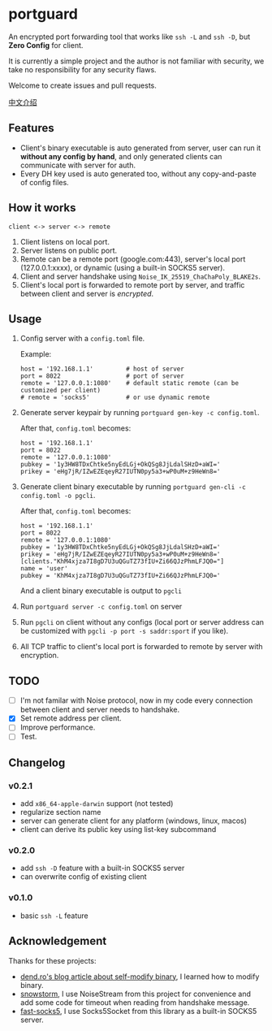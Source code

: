 # portguard

An encrypted port forwarding tool that works like `ssh -L` and `ssh -D`, but **Zero Config** for client.

It is currently a simple project and the author is not familiar with security, we take no responsibility for any security flaws.

Welcome to create issues and pull requests.

[中文介绍](https://github.com/wlh320/portguard/blob/master/README_zh.md)

## Features

- Client's binary executable is auto generated from server, user can run it **without any config by hand**, and only generated clients can communicate with server for auth.
- Every DH key used is auto generated too, without any copy-and-paste of config files.

## How it works

```
client <-> server <-> remote
```

1. Client listens on local port.
2. Server listens on public port.
3. Remote can be a remote port (google.com:443), server's local port (127.0.0.1:xxxx), or dynamic (using a built-in SOCKS5 server).
4. Client and server handshake using `Noise_IK_25519_ChaChaPoly_BLAKE2s`.
5. Client's local port is forwarded to remote port by server, and traffic between client and server is *encrypted*.

## Usage

1. Config server with a `config.toml` file.

	Example:
	```
	host = '192.168.1.1'         # host of server
	port = 8022                  # port of server
	remote = '127.0.0.1:1080'    # default static remote (can be customized per client)
	# remote = 'socks5'          # or use dynamic remote
	```

2. Generate server keypair by running `portguard gen-key -c config.toml`.

	After that, `config.toml` becomes:
	```
	host = '192.168.1.1'
	port = 8022
	remote = '127.0.0.1:1080'
	pubkey = '1y3HW8TDxChtke5nyEdLGj+OkQSg8JjLdalSHzD+aWI='
	prikey = 'eHg7jR/IZwEZEqeyR27IUTN0py5a3+wP0uM+z9HeWn8='
	```

2. Generate client binary executable by running `portguard gen-cli -c config.toml -o pgcli`.

	After that, `config.toml` becomes:
	```
	host = '192.168.1.1'
	port = 8022
	remote = '127.0.0.1:1080'
	pubkey = '1y3HW8TDxChtke5nyEdLGj+OkQSg8JjLdalSHzD+aWI='
	prikey = 'eHg7jR/IZwEZEqeyR27IUTN0py5a3+wP0uM+z9HeWn8='
	[clients."KhM4xjza7I8gD7U3uQGuTZ73fIU+Zi66QJzPhmLFJQ0="]
	name = 'user'
	pubkey = 'KhM4xjza7I8gD7U3uQGuTZ73fIU+Zi66QJzPhmLFJQ0='
	```

	And a client binary executable is output to `pgcli`

3. Run `portguard server -c config.toml` on server

4. Run `pgcli` on client without any configs
(local port or server address can be customized with `pgcli -p port -s saddr:sport` if you like).

5. All TCP traffic to client's local port is forwarded to remote by server with encryption.

## TODO

- [ ] I'm not familar with Noise protocol, now in my code every connection between client and server needs to handshake.
- [x] Set remote address per client.
- [ ] Improve performance.
- [ ] Test.

## Changelog

### v0.2.1
- add `x86_64-apple-darwin` support (not tested)
- regularize section name
- server can generate client for any platform (windows, linux, macos)
- client can derive its public key using list-key subcommand

### v0.2.0
- add `ssh -D` feature with a built-in SOCKS5 server
- can overwrite config of existing client

### v0.1.0
- basic `ssh -L` feature

## Acknowledgement

Thanks for these projects:

- [dend.ro's blog article about self-modify binary](https://blog.dend.ro/self-modifying-rust/), I learned how to modify binary.
- [snowstorm](https://github.com/black-binary/snowstorm), I use NoiseStream from this project for convenience
and add some code for timeout when reading from handshake message.
- [fast-socks5](https://github.com/dizda/fast-socks5), I use Socks5Socket from this library as a built-in SOCKS5 server.

